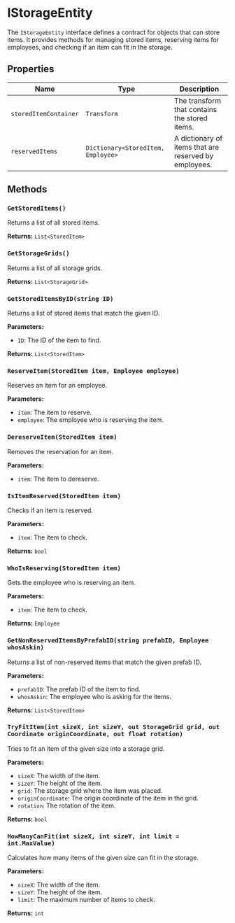# IStorageEntity

The `IStorageEntity` interface defines a contract for objects that can store items. It provides methods for managing stored items, reserving items for employees, and checking if an item can fit in the storage.

## Properties

| Name | Type | Description |
| --- | --- | --- |
| `storedItemContainer` | `Transform` | The transform that contains the stored items. |
| `reservedItems` | `Dictionary<StoredItem, Employee>` | A dictionary of items that are reserved by employees. |

## Methods

### `GetStoredItems()`

Returns a list of all stored items.

**Returns:** `List<StoredItem>`

### `GetStorageGrids()`

Returns a list of all storage grids.

**Returns:** `List<StorageGrid>`

### `GetStoredItemsByID(string ID)`

Returns a list of stored items that match the given ID.

**Parameters:**

* `ID`: The ID of the item to find.

**Returns:** `List<StoredItem>`

### `ReserveItem(StoredItem item, Employee employee)`

Reserves an item for an employee.

**Parameters:**

* `item`: The item to reserve.
* `employee`: The employee who is reserving the item.

### `DereserveItem(StoredItem item)`

Removes the reservation for an item.

**Parameters:**

* `item`: The item to dereserve.

### `IsItemReserved(StoredItem item)`

Checks if an item is reserved.

**Parameters:**

* `item`: The item to check.

**Returns:** `bool`

### `WhoIsReserving(StoredItem item)`

Gets the employee who is reserving an item.

**Parameters:**

* `item`: The item to check.

**Returns:** `Employee`

### `GetNonReservedItemsByPrefabID(string prefabID, Employee whosAskin)`

Returns a list of non-reserved items that match the given prefab ID.

**Parameters:**

* `prefabID`: The prefab ID of the item to find.
* `whosAskin`: The employee who is asking for the items.

**Returns:** `List<StoredItem>`

### `TryFitItem(int sizeX, int sizeY, out StorageGrid grid, out Coordinate originCoordinate, out float rotation)`

Tries to fit an item of the given size into a storage grid.

**Parameters:**

* `sizeX`: The width of the item.
* `sizeY`: The height of the item.
* `grid`: The storage grid where the item was placed.
* `originCoordinate`: The origin coordinate of the item in the grid.
* `rotation`: The rotation of the item.

**Returns:** `bool`

### `HowManyCanFit(int sizeX, int sizeY, int limit = int.MaxValue)`

Calculates how many items of the given size can fit in the storage.

**Parameters:**

* `sizeX`: The width of the item.
* `sizeY`: The height of the item.
* `limit`: The maximum number of items to check.

**Returns:** `int`
